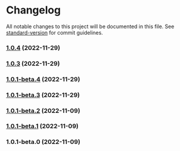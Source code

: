 # Changelog

All notable changes to this project will be documented in this file. See [standard-version](https://github.com/conventional-changelog/standard-version) for commit guidelines.

### [1.0.4](https://github.com/seada-low-code/code-generator/compare/@seada/lowcode-code-generator@1.0.3...@seada/lowcode-code-generator@1.0.4) (2022-11-29)

### [1.0.3](https://github.com/seada-low-code/code-generator/compare/@seada/lowcode-code-generator@1.0.1-beta.4...@seada/lowcode-code-generator@1.0.3) (2022-11-29)

### [1.0.1-beta.4](https://github.com/seada-low-code/code-generator/compare/@seada/lowcode-code-generator@1.0.1-beta.3...@seada/lowcode-code-generator@1.0.1-beta.4) (2022-11-29)

### [1.0.1-beta.3](https://github.com/seada-low-code/code-generator/compare/@seada/lowcode-code-generator@1.0.1-beta.2...@seada/lowcode-code-generator@1.0.1-beta.3) (2022-11-29)

### [1.0.1-beta.2](https://github.com/seada-low-code/code-generator/compare/@seada/lowcode-code-generator@1.0.1-beta.1...@seada/lowcode-code-generator@1.0.1-beta.2) (2022-11-09)

### [1.0.1-beta.1](https://github.com/seada-low-code/code-generator/compare/@seada/lowcode-code-generator@1.0.1-beta.0...@seada/lowcode-code-generator@1.0.1-beta.1) (2022-11-09)

### 1.0.1-beta.0 (2022-11-09)
